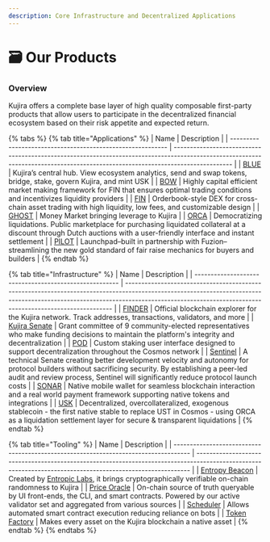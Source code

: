 ```yaml
---
description: Core Infrastructure and Decentralized Applications
---
```


# 🗃 Our Products

### Overview

Kujira offers a complete base layer of high quality composable first-party products that allow users to participate in the decentralized financial ecosystem based on their risk appetite and expected return.&#x20;

{% tabs %}
{% tab title="Applications" %}
| Name                                                       | Description                                                                                                                                                                    |
| ---------------------------------------------------------- | ------------------------------------------------------------------------------------------------------------------------------------------------------------------------------ |
| [BLUE](../dapps-and-infrastructure/blue/)                  | Kujira’s central hub. View ecosystem analytics, send and swap tokens, bridge, stake, govern Kujira, and mint USK                                                               |
| [BOW](../dapps-and-infrastructure/bow/)                    | Highly capital efficient market making framework for FIN that ensures optimal trading conditions and incentivizes liquidity providers                                          |
| [FIN](../dapps-and-infrastructure/fin/)                    | Orderbook-style DEX for cross-chain asset trading with high liquidity, low fees, and customizable design                                                                       |
| [GHOST](../dapps-and-infrastructure/ghost-money-market.md) | Money Market bringing leverage to Kujira                                                                                                                                       |
| [ORCA](../dapps-and-infrastructure/orca/)                  | Democratizing liquidations. Public marketplace for purchasing liquidated collateral at a discount through Dutch auctions with a user-friendly interface and instant settlement |
| [PILOT](https://pilot.kujira.app/)                         | Launchpad–built in partnership with Fuzion–streamlining the new gold standard of fair raise mechanics for buyers and builders                                                  |
{% endtab %}

{% tab title="Infrastructure" %}
| Name                                                   | Description                                                                                                                                                                                                                            |
| ------------------------------------------------------ | -------------------------------------------------------------------------------------------------------------------------------------------------------------------------------------------------------------------------------------- |
| [FINDER](../dapps-and-infrastructure/finder/)          | Official blockchain explorer for the Kujira network. Track addresses, transactions, validators, and more                                                                                                                               |
| [Kujira Senate](../dapps-and-infrastructure/senate.md) | Grant committee of 9 community-elected representatives who make funding decisions to maintain the platform's integrity and decentralization                                                                                            |
| [POD](../dapps-and-infrastructure/pod/)                | Custom staking user interface designed to support decentralization throughout the Cosmos network                                                                                                                                       |
| [Sentinel](https://blue.kujira.app/sentinel)           | A technical Senate creating better development velocity and autonomy for protocol builders without sacrificing security. By establishing a peer-led audit and review process, Sentinel will significantly reduce protocol launch costs |
| [SONAR](../dapps-and-infrastructure/kujira-wallet.md)  | Native mobile wallet for seamless blockchain interaction and a real world payment framework supporting native tokens and integrations                                                                                                  |
| [USK](../dapps-and-infrastructure/usk-stablecoin.md)   | Decentralized, overcollateralized, exogenous stablecoin - the first native stable to replace UST in Cosmos - using ORCA as a liquidation settlement layer for secure & transparent liquidations                                        |
{% endtab %}

{% tab title="Tooling" %}
| Name                                                                                | Description                                                                                                                                                |
| ----------------------------------------------------------------------------------- | ---------------------------------------------------------------------------------------------------------------------------------------------------------- |
| [Entropy Beacon](https://docs.kujira.app/developers/smart-contracts/entropy-beacon) | Created by [Entropic Labs](https://entropiclabs.io/), it brings cryptographically verifiable on-chain randomness to Kujira                                 |
| [Price Oracle](https://docs.kujira.app/developers/smart-contracts/oracle)           | On-chain source of truth queryable by UI front-ends, the CLI, and smart contracts. Powered by our active validator set and aggregated from various sources |
| [Scheduler](https://docs.kujira.app/developers/smart-contracts/scheduler)           | Allows automated smart contract execution reducing reliance on bots                                                                                        |
| [Token Factory](https://docs.kujira.app/developers/smart-contracts/token-factory)   | Makes every asset on the Kujira blockchain a native asset                                                                                                  |
{% endtab %}
{% endtabs %}

###

###

